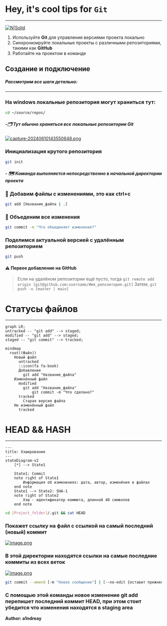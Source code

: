 # Hey, it's cool tips for `Git`
---
[![N|Solid](https://cldup.com/dTxpPi9lDf.thumb.png)](https://nodesource.com/products/nsolid)
1. Используйте __Git__ для управления версиями проекта локально
2. Синхронизируйте локальные проекты с различными репозиториями, такими как __GitHub__
3. Работайте на проектом в команде

## Создание и подключение
##### Рассмотрим все шаги детально:
---
### На __windows__ локальные репозитория могут храниться тут:
```bash
cd ~/source/repos/
```
##### -🗂️ Тут обычно храняться все локальные репозитории __Git__
[![capture-20240610143550648.png](https://i.postimg.cc/pTZwfNYV/capture-20240610143550648.png)](https://postimg.cc/ftVqsrr1)

### Инициализация крутого репозитория
```bash
git init
```
##### - 🗺️ Команда выполняется непосредственно в начальной директории проекта

### 💾 Добавим файлы с изменениями, это как __ctrl+c__
```bash
git add [Название_файла | .]
```

### 🔗 Объеденим все изменения
```bash
git commit -m "Что объединяет изменения?"
```

### Поделимся актуальной версией с удалённым репозиторием
```bash
git push
```

#### ⚠️ Первое добавление на __GitHub__
>  Если на удалёном репозитории ещё пусто, тогда `git remote add origin [git@github.com:username/Имя_репозитория.git]`
>  Затем, `git push -u [master | main]`

# Статусы файлов
---

```mermaid
graph LR;
untracked -- "git add" --> staged;
modified -- "git add" --> staged;
staged -- "git commit" --> tracked;
```

```mermaid
mindmap
  root((Файл))
    Новый файл
      untracked
      ::icon(fa fa-book)
      Добавление
        git add "Название_файла"
    Изменённый файл
      modified
        git add "Название_файла"
            git commit -m "Что сделано?"
      tracked
        Старая версия файла
    Не изменённый файл
      tracked

```

# __HEAD__ && __HASH__
---

```mermaid
---
title: Хэширование
---
stateDiagram-v2
    [*] --> State1

    State1: Commit
    note right of State1
        Информация об изменениях: дата, автор, изменёния в файлах
    end note
    State1 --> State2: SHA-1
    note right of State2
        Хэш - идентификатор коммита, длинной 40 символов
    end note

```

```bash
cd [Project_folder]/.git && cat HEAD
```
### Покажет ссылку на файл с ссылкой на самый последний (новый) коммит
[![image.png](https://i.postimg.cc/bNZ3Qj8D/image.png)](https://postimg.cc/pptfH4mR)

### В этой директории находятся ссылки на самые последние коммиты из всех веток
[![image.png](https://i.postimg.cc/cJFn9rBs/image.png)](https://postimg.cc/wtsM3xrP)

```bash
git commit --amend [-m "Новое сообщение"] | [--no-edit {оставит прежнее сообщение}]
```
### С помощью этой команды новое изменение __git add__ перепишет последний коммит __HEAD__, при этом стоит убедится что изменения находятся в __staging area__
**Author: a1ndreay**
